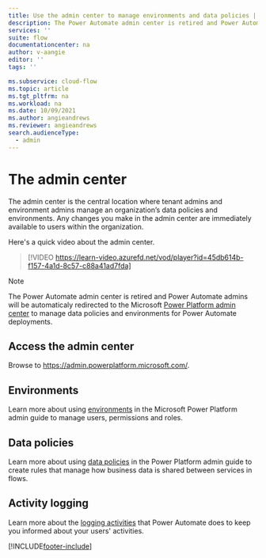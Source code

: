 ```yaml
---
title: Use the admin center to manage environments and data policies | Microsoft Docs
description: The Power Automate admin center is retired and Power Automate admins must use the Power Platform admin center to manage data policies and environments for Power Automate deployments.
services: ''
suite: flow
documentationcenter: na
author: v-aangie
editor: ''
tags: ''

ms.subservice: cloud-flow
ms.topic: article
ms.tgt_pltfrm: na
ms.workload: na
ms.date: 10/09/2021
ms.author: angieandrews
ms.reviewer: angieandrews
search.audienceType: 
  - admin
---
```

# The admin center

The admin center is the central location where tenant admins and environment admins manage an organization’s data policies and environments. Any changes you make in the admin center are immediately available to users within the organization.

Here's a quick video about the admin center.

>[!VIDEO https://learn-video.azurefd.net/vod/player?id=45db614b-f157-4a1d-8c57-c88a41ad7fda]

> [!NOTE]
> The Power Automate admin center is retired and Power Automate admins will be automaticaly redirected to the Microsoft [Power Platform admin center](https://aka.ms/ppac) to manage data policies and environments for Power Automate deployments.

## Access the admin center

Browse to <https://admin.powerplatform.microsoft.com/>.

## Environments

Learn more about using [environments](/power-platform/admin/environments-overview) in the Microsoft Power Platform admin guide to manage users, permissions and roles.

## Data policies

Learn more about using [data policies](/power-platform/admin/prevent-data-loss) in the Power Platform admin guide to create rules that manage how business data is shared between services in flows.

## Activity logging

Learn more about the [logging activities](/power-platform/admin/logging-power-automate) that Power Automate does to keep you informed about your users' activities.


[!INCLUDE[footer-include](includes/footer-banner.md)]
